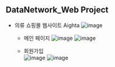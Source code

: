 ## DataNetwork_Web Project


* 의류 쇼핑몰 웹사이트 Aighta
![image](https://user-images.githubusercontent.com/89721794/209170498-447922a4-6e22-418a-9c60-3eae5caa2c15.png)

  - 메인 페이지
![image](https://user-images.githubusercontent.com/89721794/209170701-e81354e6-13c1-4d66-80d7-1a95e3075d1b.png)
![image](https://user-images.githubusercontent.com/89721794/209170746-662edfc8-c05c-4b18-ab33-9d05ad67a863.png)   
   
   - 회원가입   
![image](https://user-images.githubusercontent.com/89721794/209170884-b21211d0-b28b-4f1f-a8e8-98d658f7e681.png)
![image](https://user-images.githubusercontent.com/89721794/209170895-f84a3e43-4c8d-4fee-93ed-2757e094eb21.png)
